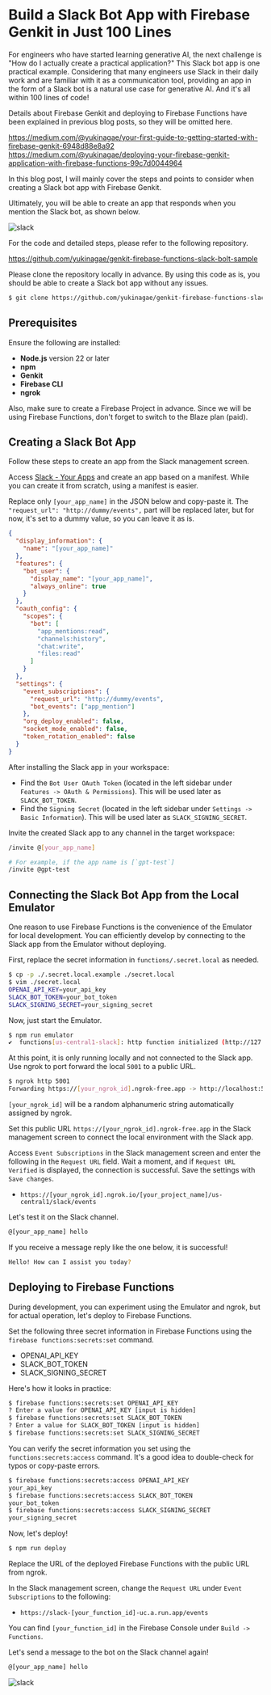 # Build a Slack Bot App with Firebase Genkit in Just 100 Lines

For engineers who have started learning generative AI, the next challenge is "How do I actually create a practical application?" This Slack bot app is one practical example. Considering that many engineers use Slack in their daily work and are familiar with it as a communication tool, providing an app in the form of a Slack bot is a natural use case for generative AI. And it's all within 100 lines of code!

Details about Firebase Genkit and deploying to Firebase Functions have been explained in previous blog posts, so they will be omitted here.

https://medium.com/@yukinagae/your-first-guide-to-getting-started-with-firebase-genkit-6948d88e8a92
https://medium.com/@yukinagae/deploying-your-firebase-genkit-application-with-firebase-functions-99c7d0044964

In this blog post, I will mainly cover the steps and points to consider when creating a Slack bot app with Firebase Genkit.

Ultimately, you will be able to create an app that responds when you mention the Slack bot, as shown below.

![slack](https://raw.githubusercontent.com/yukinagae/genkit-firebase-functions-slack-bolt-sample/main/docs/slack.png)

For the code and detailed steps, please refer to the following repository.

https://github.com/yukinagae/genkit-firebase-functions-slack-bolt-sample

Please clone the repository locally in advance. By using this code as is, you should be able to create a Slack bot app without any issues.

```bash
$ git clone https://github.com/yukinagae/genkit-firebase-functions-slack-bolt-sample.git
```

## Prerequisites

Ensure the following are installed:

- **Node.js** version 22 or later
- **npm**
- **Genkit**
- **Firebase CLI**
- **ngrok**

Also, make sure to create a Firebase Project in advance. Since we will be using Firebase Functions, don't forget to switch to the Blaze plan (paid).

## Creating a Slack Bot App

Follow these steps to create an app from the Slack management screen.

Access [Slack - Your Apps](https://api.slack.com/apps) and create an app based on a manifest. While you can create it from scratch, using a manifest is easier.

Replace only `[your_app_name]` in the JSON below and copy-paste it. The `"request_url": "http://dummy/events",` part will be replaced later, but for now, it's set to a dummy value, so you can leave it as is.

```json
{
  "display_information": {
    "name": "[your_app_name]"
  },
  "features": {
    "bot_user": {
      "display_name": "[your_app_name]",
      "always_online": true
    }
  },
  "oauth_config": {
    "scopes": {
      "bot": [
        "app_mentions:read",
        "channels:history",
        "chat:write",
        "files:read"
      ]
    }
  },
  "settings": {
    "event_subscriptions": {
      "request_url": "http://dummy/events",
      "bot_events": ["app_mention"]
    },
    "org_deploy_enabled": false,
    "socket_mode_enabled": false,
    "token_rotation_enabled": false
  }
}
```

After installing the Slack app in your workspace:

- Find the `Bot User OAuth Token` (located in the left sidebar under `Features -> OAuth & Permissions`). This will be used later as `SLACK_BOT_TOKEN`.
- Find the `Signing Secret` (located in the left sidebar under `Settings -> Basic Information`). This will be used later as `SLACK_SIGNING_SECRET`.

Invite the created Slack app to any channel in the target workspace:

```bash
/invite @[your_app_name]

# For example, if the app name is [`gpt-test`]
/invite @gpt-test
```

## Connecting the Slack Bot App from the Local Emulator

One reason to use Firebase Functions is the convenience of the Emulator for local development. You can efficiently develop by connecting to the Slack app from the Emulator without deploying.

First, replace the secret information in `functions/.secret.local` as needed.

```bash
$ cp -p ./.secret.local.example ./secret.local
$ vim ./secret.local
OPENAI_API_KEY=your_api_key
SLACK_BOT_TOKEN=your_bot_token
SLACK_SIGNING_SECRET=your_signing_secret
```

Now, just start the Emulator.

```bash
$ npm run emulator
✔  functions[us-central1-slack]: http function initialized (http://127.0.0.1:5001/[your_project_name]/us-central1/slack).
```

At this point, it is only running locally and not connected to the Slack app. Use ngrok to port forward the local `5001` to a public URL.

```bash
$ ngrok http 5001
Forwarding https://[your_ngrok_id].ngrok-free.app -> http://localhost:5001
```

`[your_ngrok_id]` will be a random alphanumeric string automatically assigned by ngrok.

Set this public URL `https://[your_ngrok_id].ngrok-free.app` in the Slack management screen to connect the local environment with the Slack app.

Access `Event Subscriptions` in the Slack management screen and enter the following in the `Request URL` field. Wait a moment, and if `Request URL Verified` is displayed, the connection is successful. Save the settings with `Save changes`.

- `https://[your_ngrok_id].ngrok.io/[your_project_name]/us-central1/slack/events`

Let's test it on the Slack channel.

```bash
@[your_app_name] hello
```

If you receive a message reply like the one below, it is successful!

```bash
Hello! How can I assist you today?
```

## Deploying to Firebase Functions

During development, you can experiment using the Emulator and ngrok, but for actual operation, let's deploy to Firebase Functions.

Set the following three secret information in Firebase Functions using the `firebase functions:secrets:set` command.

- OPENAI_API_KEY
- SLACK_BOT_TOKEN
- SLACK_SIGNING_SECRET

Here's how it looks in practice:

```bash
$ firebase functions:secrets:set OPENAI_API_KEY
? Enter a value for OPENAI_API_KEY [input is hidden]
$ firebase functions:secrets:set SLACK_BOT_TOKEN
? Enter a value for SLACK_BOT_TOKEN [input is hidden]
$ firebase functions:secrets:set SLACK_SIGNING_SECRET
```

You can verify the secret information you set using the `functions:secrets:access` command. It's a good idea to double-check for typos or copy-paste errors.

```bash
$ firebase functions:secrets:access OPENAI_API_KEY
your_api_key
$ firebase functions:secrets:access SLACK_BOT_TOKEN
your_bot_token
$ firebase functions:secrets:access SLACK_SIGNING_SECRET
your_signing_secret
```

Now, let's deploy!

```bash
$ npm run deploy
```

Replace the URL of the deployed Firebase Functions with the public URL from ngrok.

In the Slack management screen, change the `Request URL` under `Event Subscriptions` to the following:

- `https://slack-[your_function_id]-uc.a.run.app/events`

You can find `[your_function_id]` in the Firebase Console under `Build -> Functions`.

Let's send a message to the bot on the Slack channel again!

```bash
@[your_app_name] hello
```

![slack](https://raw.githubusercontent.com/yukinagae/genkit-firebase-functions-slack-bolt-sample/main/docs/slack.png)
